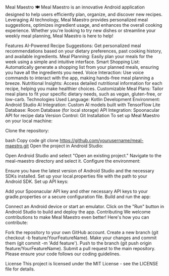 Meal Maestro 🍽️
Meal Maestro is an innovative Android application designed to help users efficiently plan, organize, and discover new recipes. Leveraging AI technology, Meal Maestro provides personalized meal suggestions, optimizes ingredient usage, and enhances the overall cooking experience. Whether you're looking to try new dishes or streamline your weekly meal planning, Meal Maestro is here to help!

Features
AI-Powered Recipe Suggestions: Get personalized meal recommendations based on your dietary preferences, past cooking history, and available ingredients.
Meal Planning: Easily plan your meals for the week using a simple and intuitive interface.
Smart Shopping List: Automatically generate a shopping list from your planned meals, ensuring you have all the ingredients you need.
Voice Interaction: Use voice commands to interact with the app, making hands-free meal planning a breeze.
Nutritional Insights: Access detailed nutritional information for each recipe, helping you make healthier choices.
Customizable Meal Plans: Tailor meal plans to fit your specific dietary needs, such as vegan, gluten-free, or low-carb.
Technologies Used
Language: Kotlin
Development Environment: Android Studio
AI Integration: Custom AI models built with TensorFlow Lite
Database: Room Database (for local storage)
API Integration: Spoonacular API for recipe data
Version Control: Git
Installation
To set up Meal Maestro on your local machine:

Clone the repository:

bash
Copy code
git clone https://github.com/yourusername/meal-maestro.git
Open the project in Android Studio:

Open Android Studio and select "Open an existing project."
Navigate to the meal-maestro directory and select it.
Configure the environment:

Ensure you have the latest version of Android Studio and the necessary SDKs installed.
Set up your local.properties file with the path to your Android SDK.
Set up API keys:

Add your Spoonacular API key and other necessary API keys to your gradle.properties or a secure configuration file.
Build and run the app:

Connect an Android device or start an emulator.
Click on the "Run" button in Android Studio to build and deploy the app.
Contributing
We welcome contributions to make Meal Maestro even better! Here's how you can contribute:

Fork the repository to your own GitHub account.
Create a new branch (git checkout -b feature/YourFeatureName).
Make your changes and commit them (git commit -m 'Add feature').
Push to the branch (git push origin feature/YourFeatureName).
Submit a pull request to the main repository.
Please ensure your code follows our coding guidelines.

License
This project is licensed under the MIT License - see the LICENSE file for details.
